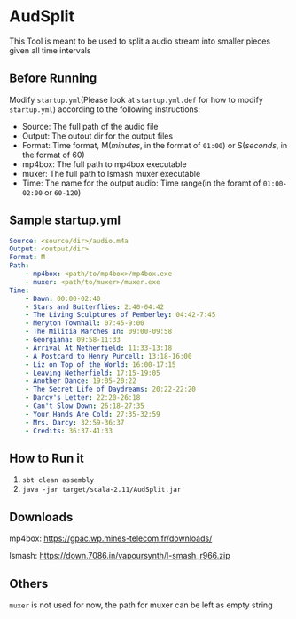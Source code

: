 # AudSplit
This Tool is meant to be used to split a audio stream into smaller pieces given all time intervals
## Before Running
Modify `startup.yml`(Please look at `startup.yml.def` for how to modify `startup.yml`) according to the following instructions:
* Source: The full path of the audio file
* Output: The outout dir for the output files
* Format: Time format, M(_minutes_, in the format of `01:00`) or S(_seconds_, in the format of 60)
* mp4box: The full path to mp4box executable
* muxer: The full path to lsmash muxer executable
* Time: The name for the output audio: Time range(in the foramt of `01:00-02:00` or `60-120`)

## Sample startup.yml
```yaml
Source: <source/dir>/audio.m4a
Output: <output/dir>
Format: M
Path:
    - mp4box: <path/to/mp4box>/mp4box.exe
    - muxer: <path/to/muxer>/muxer.exe
Time:
    - Dawn: 00:00-02:40
    - Stars and Butterflies: 2:40-04:42
    - The Living Sculptures of Pemberley: 04:42-7:45
    - Meryton Townhall: 07:45-9:00
    - The Militia Marches In: 09:00-09:58
    - Georgiana: 09:58-11:33
    - Arrival At Netherfield: 11:33-13:18
    - A Postcard to Henry Purcell: 13:18-16:00
    - Liz on Top of the World: 16:00-17:15
    - Leaving Netherfield: 17:15-19:05
    - Another Dance: 19:05-20:22
    - The Secret Life of Daydreams: 20:22-22:20
    - Darcy's Letter: 22:20-26:18
    - Can't Slow Down: 26:18-27:35
    - Your Hands Are Cold: 27:35-32:59
    - Mrs. Darcy: 32:59-36:37
    - Credits: 36:37-41:33
```

## How to Run it
1. `sbt clean assembly`
2. `java -jar target/scala-2.11/AudSplit.jar`

## Downloads
mp4box: https://gpac.wp.mines-telecom.fr/downloads/

lsmash: https://down.7086.in/vapoursynth/l-smash_r966.zip

## Others
`muxer` is not used for now, the path for muxer can be left as empty string
